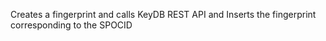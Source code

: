 Creates a fingerprint and calls KeyDB REST API and Inserts the fingerprint corresponding to the SPOCID
